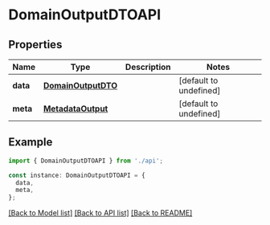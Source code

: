 # DomainOutputDTOAPI

## Properties

| Name     | Type                                      | Description | Notes                  |
| -------- | ----------------------------------------- | ----------- | ---------------------- |
| **data** | [**DomainOutputDTO**](DomainOutputDTO.md) |             | [default to undefined] |
| **meta** | [**MetadataOutput**](MetadataOutput.md)   |             | [default to undefined] |

## Example

```typescript
import { DomainOutputDTOAPI } from './api';

const instance: DomainOutputDTOAPI = {
  data,
  meta,
};
```

[[Back to Model list]](../README.md#documentation-for-models) [[Back to API list]](../README.md#documentation-for-api-endpoints) [[Back to README]](../README.md)
